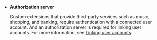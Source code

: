 * **Authorization server**

  Custom extensions that provide third-party services such as music, shopping, and banking, require authentication with a connected user account. And an authorization server is required for linking user accounts. For more information, see [Linking user accounts](/CEK/Guides/Link_User_Account.md).

